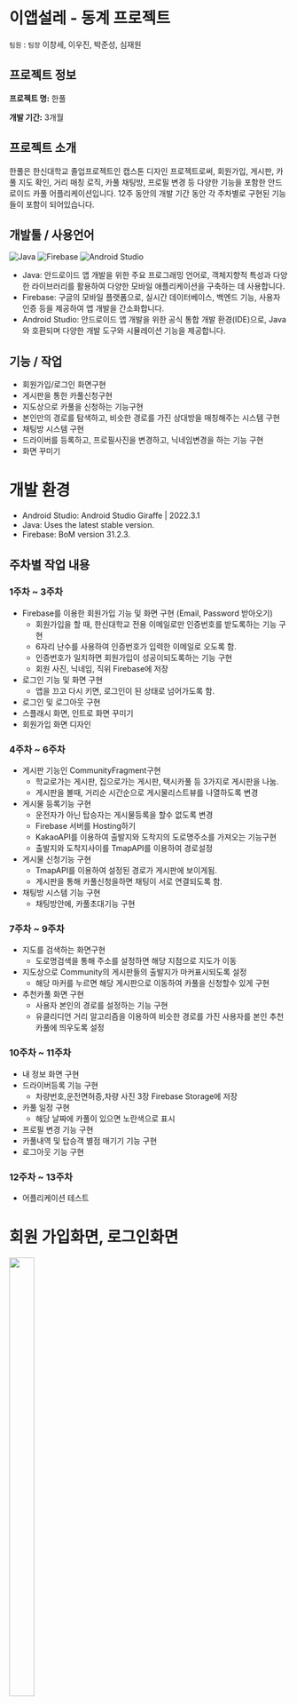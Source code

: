 # 이앱설레 - 동계 프로젝트
 `팀원` : `팀장` 이창세, 이우진, 박준성, 심재원

## 프로젝트 정보

**프로젝트 명:** 한풀

**개발 기간:** 3개월

## 프로젝트 소개

한풀은 한신대학교 졸업프로젝트인 캡스톤 디자인 프로젝트로써, 회원가입, 게시판, 카풀 지도 확인, 거리 매칭 로직, 카풀 채팅방, 프로필 변경 등 다양한 기능을 포함한 안드로이드 카풀 어플리케이션입니다. 12주 동안의 개발 기간 동안 각 주차별로 구현된 기능들이 포함이 되어있습니다.

## 개발툴 / 사용언어

![Java](https://skillicons.dev/icons?i=java)
![Firebase](https://skillicons.dev/icons?i=firebase)
![Android Studio](https://skillicons.dev/icons?i=androidstudio)

- Java: 안드로이드 앱 개발을 위한 주요 프로그래밍 언어로, 객체지향적 특성과 다양한 라이브러리를 활용하여 다양한 모바일 애플리케이션을 구축하는 데 사용합니다.
- Firebase: 구글의 모바일 플랫폼으로, 실시간 데이터베이스, 백엔드 기능, 사용자 인증 등을 제공하여 앱 개발을 간소화합니다.
- Android Studio: 안드로이드 앱 개발을 위한 공식 통합 개발 환경(IDE)으로, Java와 호환되며 다양한 개발 도구와 시뮬레이션 기능을 제공합니다.

## 기능 / 작업

- 회원가입/로그인 화면구현
- 게시판을 통한 카풀신청구현
- 지도상으로 카풀을 신청하는 기능구현
- 본인만의 경로를 탐색하고, 비슷한 경로를 가진 상대방을 매칭해주는 시스템 구현
- 채팅방 시스템 구현
- 드라이버를 등록하고, 프로필사진을 변경하고, 닉네임변경을 하는 기능 구현
- 화면 꾸미기

# 개발 환경

- Android Studio: Android Studio Giraffe | 2022.3.1
- Java: Uses the latest stable version.
- Firebase: BoM version 31.2.3.

## 주차별 작업 내용

### 1주차 ~ 3주차

- Firebase를 이용한 회원가입 기능 및 화면 구현 (Email, Password 받아오기)
  - 회원가입을 할 때, 한신대학교 전용 이메일로만 인증번호를 받도록하는 기능 구현
  - 6자리 난수를 사용하여 인증번호가 입력한 이메일로 오도록 함.
  - 인증번호가 일치하면 회원가입이 성공이되도록하는 기능 구현
  - 회원 사진, 닉네임, 직위 Firebase에 저장
- 로그인 기능 및 화면 구현
  - 앱을 끄고 다시 키면, 로그인이 된 상태로 넘어가도록 함.
- 로그인 및 로그아웃 구현
- 스플래시 화면, 인트로 화면 꾸미기
- 회원가입 화면 디자인

### 4주차 ~ 6주차

- 게시판 기능인 CommunityFragment구현
  - 학교로가는 게시판, 집으로가는 게시판, 택시카풀 등 3가지로 게시판을 나눔.
  - 게시판을 볼때, 거리순 시간순으로 게시물리스트뷰를 나열하도록 변경
- 게시물 등록기능 구현
  - 운전자가 아닌 탑승자는 게시물등록을 할수 없도록 변경
  - Firebase 서버를 Hosting하기
  - KakaoAPI를 이용하여 출발지와 도착지의 도로명주소를 가져오는 기능구현
  - 출발지와 도착지사이를 TmapAPI를 이용하여 경로설정
- 게시물 신청기능 구현
  - TmapAPI를 이용하여 설정된 경로가 게시판에 보이게됨.
  - 게시판을 통해 카풀신청을하면 채팅이 서로 연결되도록 함.
- 채팅방 시스템 기능 구현
  - 채팅방안에, 카풀초대기능 구현

### 7주차 ~ 9주차

- 지도를 검색하는 화면구현
  - 도로명검색을 통해 주소를 설정하면 해당 지점으로 지도가 이동
- 지도상으로 Community의 게시판들의 출발지가 마커표시되도록 설정
  - 해당 마커를 누르면 해당 게시판으로 이동하여 카풀을 신청할수 있게 구현
- 추천카풀 화면 구현
  - 사용자 본인의 경로를 설정하는 기능 구현
  - 유클리디언 거리 알고리즘을 이용하여 비슷한 경로를 가진 사용자를 본인 추천카풀에 띄우도록 설정

### 10주차 ~ 11주차

- 내 정보 화면 구현
- 드라이버등록 기능 구현
  - 차량번호,운전면허증,차량 사진 3장 Firebase Storage에 저장
- 카풀 일정 구현
  - 해당 날짜에 카풀이 있으면 노란색으로 표시
- 프로필 변경 기능 구현
- 카풀내역 및 탑승객 별점 매기기 기능 구현
- 로그아웃 기능 구현

### 12주차 ~ 13주차

- 어플리케이션 테스트

# 회원 가입화면, 로그인화면
<img src="/images/Singup.png" width="30%" height="45%">

# 회원 가입화면(인증번호 화면)
<img src="/images/auth.png" width="30%" height="30%">

# 게시판 리스트, 등록화면
<img src="/images/Community1.png" width="30%" height="30%">&nbsp;&nbsp;&nbsp;
<img src="/images/Community2.png" width="30%" height="30%">

# 경로설정, 추천카풀화면
<img src="/images/Home1.png" width="30%" height="30%">&nbsp;&nbsp;&nbsp;
<img src="/images/Home2.png" width="30%" height="30%">

# 지도화면
<img src="/images/Map.png" width="30%" height="30%">

# 마이페이지화면(드라이버등록)
<img src="/images/MyPage.png" width="30%" height="30%">&nbsp;&nbsp;&nbsp;
<img src="/images/Driver.png" width="30%" height="30%">

# 마이페이지화면(카풀일정, 카풀내역)
<img src="/images/Date.png" width="30%" height="30%">&nbsp;&nbsp;&nbsp;
<img src="/images/history.png" width="30%" height="30%">

# 마무리
3학년 2학기 안드로이드 프로그래밍 수업(A+)을 듣고, 관심이 생겨 자바를 기반으로 진행했던 학교 수업과는 달리 동계 방학 동안은 코틀린을 공부하고 적용해보기 위해 프로젝트를 시작했습니다.<br>
강의를 통해 클론코딩을 진행하면서, 로티 애니메이션을 활용하여 화면을 다양하게 꾸몄습니다.<br>
또한, 팀원들과의 원활한 의사소통을 통해 쪽지 시스템 대신 채팅방 시스템을 추가 구현하는 결정을 내리고 구글링을 통해 채팅방 시스템을 성공적으로 구축했습니다.<br>
개발과정에서 채팅시스템 구현중 메시지 보내는 상대와 나의 이름이 거꾸로 나오는 현상을 고치고, 메시지를 보낸 시간표시 기능을 추가 구현하였고, 알림을 읽었을때 1이 사라지게 하는 기능은 구현하고 싶었지만 구현하지 못한점이 조금 아쉬웠습니다.<br>

회원가입, 로그인, 로그아웃, 호감 매칭, 쪽지 시스템, 채팅방 시스템, 내 정보 보기 등 다양한 기능을 직접 구현하면서 프로그래밍에 대한 흥미를 높일 수 있었습니다.<br>
프로젝트 진행을 통해 얻은 경험은 안드로이드 앱 개발에 대한 실전적인 능력 향상뿐만 아니라 팀 협업 및 문제 해결 능력도 향상시킬 수 있는 기회가 되었습니다. <br>
이번 프로젝트를 통해 배운 것들을 향후의 개발 경험에도 적용하여 더욱 성장해 나가고 싶습니다.
